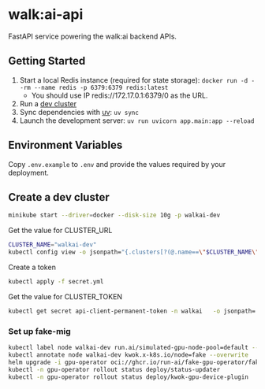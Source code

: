 # walk:ai-api

FastAPI service powering the walk:ai backend APIs.

## Getting Started

1. Start a local Redis instance (required for state storage): `docker run -d --rm --name redis -p 6379:6379 redis:latest`
    - You should use IP redis://172.17.0.1:6379/0 as the URL.
2. Run a [dev cluster](#create-a-dev-cluster)
3. Sync dependencies with [uv](https://github.com/astral-sh/uv): `uv sync`
4. Launch the development server: `uv run uvicorn app.main:app --reload`

## Environment Variables

Copy `.env.example` to `.env` and provide the values required by your deployment.

## Create a dev cluster

```bash
minikube start --driver=docker --disk-size 10g -p walkai-dev
```

Get the value for CLUSTER_URL
```bash
CLUSTER_NAME="walkai-dev"
kubectl config view -o jsonpath="{.clusters[?(@.name==\"$CLUSTER_NAME\")].cluster.server}"
```
Create a token
```bash
kubectl apply -f secret.yml
```
Get the value for CLUSTER_TOKEN
```bash
kubectl get secret api-client-permanent-token -n walkai   -o jsonpath='{.data.token}' | base64 -d; echo
```

### Set up fake-mig
```bash
kubectl label node walkai-dev run.ai/simulated-gpu-node-pool=default --overwrite
kubectl annotate node walkai-dev kwok.x-k8s.io/node=fake --overwrite
helm upgrade -i gpu-operator oci://ghcr.io/run-ai/fake-gpu-operator/fake-gpu-operator --namespace gpu-operator --create-namespace -f mig-values.yml
kubectl -n gpu-operator rollout status deploy/status-updater 
kubectl -n gpu-operator rollout status deploy/kwok-gpu-device-plugin
```
